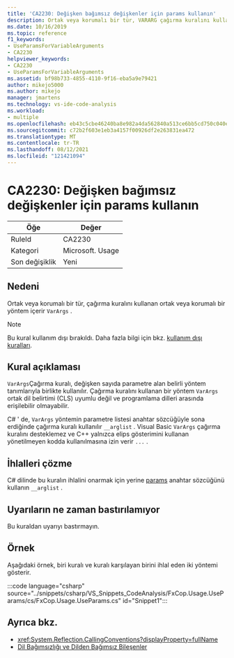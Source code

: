 ```yaml
---
title: 'CA2230: Değişken bağımsız değişkenler için params kullanın'
description: Ortak veya korumalı bir tür, VARARG çağırma kuralını kullanan ortak veya korumalı bir yöntem içerir.
ms.date: 10/16/2019
ms.topic: reference
f1_keywords:
- UseParamsForVariableArguments
- CA2230
helpviewer_keywords:
- CA2230
- UseParamsForVariableArguments
ms.assetid: bf98b733-4855-4110-9f16-eba5a9e79421
author: mikejo5000
ms.author: mikejo
manager: jmartens
ms.technology: vs-ide-code-analysis
ms.workload:
- multiple
ms.openlocfilehash: eb43c5cbe46240ba8e982a4da562840a513ce6bb5cd750c040e0ce3dc7cfda14
ms.sourcegitcommit: c72b2f603e1eb3a4157f00926df2e263831ea472
ms.translationtype: MT
ms.contentlocale: tr-TR
ms.lasthandoff: 08/12/2021
ms.locfileid: "121421094"
---
```

# <a name="ca2230-use-params-for-variable-arguments"></a>CA2230: Değişken bağımsız değişkenler için params kullanın

|Öğe|Değer|
|-|-|
|RuleId|CA2230|
|Kategori|Microsoft. Usage|
|Son değişiklik|Yeni|

## <a name="cause"></a>Nedeni
Ortak veya korumalı bir tür, çağırma kuralını kullanan ortak veya korumalı bir yöntem içerir `VarArgs` .

> [!NOTE]
> Bu kural kullanım dışı bırakıldı. Daha fazla bilgi için bkz. [kullanım dışı kuralları](fxcop-unported-deprecated-rules.md).

## <a name="rule-description"></a>Kural açıklaması
`VarArgs`Çağırma kuralı, değişken sayıda parametre alan belirli yöntem tanımlarıyla birlikte kullanılır. Çağırma kuralını kullanan bir yöntem `VarArgs` ortak dil belirtimi (CLS) uyumlu değil ve programlama dilleri arasında erişilebilir olmayabilir.

C# ' de, `VarArgs` yöntemin parametre listesi anahtar sözcüğüyle sona erdiğinde çağırma kuralı kullanılır `__arglist` . Visual Basic `VarArgs` çağırma kuralını desteklemez ve C++ yalnızca elips gösterimini kullanan yönetilmeyen kodda kullanılmasına izin verir `...` .

## <a name="how-to-fix-violations"></a>İhlalleri çözme
C# dilinde bu kuralın ihlalini onarmak için yerine [params](/dotnet/csharp/language-reference/keywords/params) anahtar sözcüğünü kullanın `__arglist` .

## <a name="when-to-suppress-warnings"></a>Uyarıların ne zaman bastırılamıyor
Bu kuraldan uyarıyı bastırmayın.

## <a name="example"></a>Örnek
Aşağıdaki örnek, biri kuralı ve kuralı karşılayan birini ihlal eden iki yöntemi gösterir.

:::code language="csharp" source="../snippets/csharp/VS_Snippets_CodeAnalysis/FxCop.Usage.UseParams/cs/FxCop.Usage.UseParams.cs" id="Snippet1":::

## <a name="see-also"></a>Ayrıca bkz.

- <xref:System.Reflection.CallingConventions?displayProperty=fullName>
- [Dil Bağımsızlığı ve Dilden Bağımsız Bileşenler](/dotnet/standard/language-independence-and-language-independent-components)
